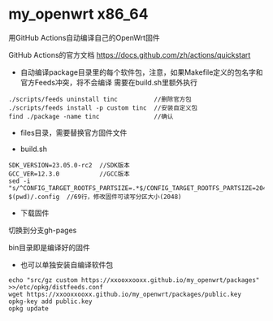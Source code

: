 # my_openwrt x86_64

用GitHub Actions自动编译自己的OpenWrt固件

GitHub Actions的官方文档 https://docs.github.com/zh/actions/quickstart

+ 自动编译package目录里的每个软件包，注意，如果Makefile定义的包名字和官方Feeds冲突，将不会编译
需要在build.sh里额外执行
```
./scripts/feeds uninstall tinc          //删除官方包
./scripts/feeds install -p custom tinc  //安装自定义包
find ./package -name tinc               //确认
``` 
+ files目录，需要替换官方固件文件


+ build.sh
```
SDK_VERSION=23.05.0-rc2  //SDK版本
GCC_VER=12.3.0           //GCC版本
sed -i "s/^CONFIG_TARGET_ROOTFS_PARTSIZE=.*$/CONFIG_TARGET_ROOTFS_PARTSIZE=2048/g" $(pwd)/.config  //69行，修改固件可读写分区大小(2048)
```
+ 下载固件

切换到分支gh-pages

bin目录即是编译好的固件

+ 也可以单独安装自编译软件包
```
echo "src/gz custom https://xxooxxooxx.github.io/my_openwrt/packages" >>/etc/opkg/distfeeds.conf
wget https://xxooxxooxx.github.io/my_openwrt/packages/public.key
opkg-key add public.key
opkg update
```
